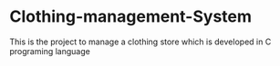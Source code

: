 # Clothing-management-System
This is the project to manage a clothing store which is developed in C programing language
